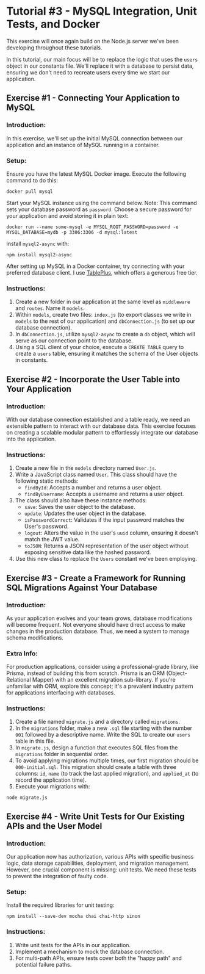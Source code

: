 # Tutorial #3 - MySQL Integration, Unit Tests, and Docker

This exercise will once again build on the Node.js server we've been developing throughout these tutorials.

In this tutorial, our main focus will be to replace the logic that uses the `users` object in our constants file. We'll replace it with a database to persist data, ensuring we don't need to recreate users every time we start our application.

## Exercise #1 - Connecting Your Application to MySQL

### Introduction:
In this exercise, we'll set up the initial MySQL connection between our application and an instance of MySQL running in a container.

### Setup:
Ensure you have the latest MySQL Docker image. Execute the following command to do this:
```
docker pull mysql
```
Start your MySQL instance using the command below. Note: This command sets your database password as `password`. Choose a secure password for your application and avoid storing it in plain text:
```
docker run --name some-mysql -e MYSQL_ROOT_PASSWORD=password -e MYSQL_DATABASE=mydb -p 3306:3306 -d mysql:latest
```

Install `mysql2-async` with:
```
npm install mysql2-async
```

After setting up MySQL in a Docker container, try connecting with your preferred database client. I use [TablePlus](https://tableplus.com/), which offers a generous free tier.

### Instructions:
1. Create a new folder in our application at the same level as `middleware` and `routes`. Name it `models`.
2. Within `models`, create two files: `index.js` (to export classes we write in `models` to the rest of our application) and `dbConnection.js` (to set up our database connection).
3. In `dbConnection.js`, utilize `mysql2-async` to create a `db` object, which will serve as our connection point to the database.
4. Using a SQL client of your choice, execute a `CREATE TABLE` query to create a `users` table, ensuring it matches the schema of the User objects in constants.

## Exercise #2 - Incorporate the User Table into Your Application

### Introduction:
With our database connection established and a table ready, we need an extensible pattern to interact with our database data. This exercise focuses on creating a scalable modular pattern to effortlessly integrate our database into the application.

### Instructions:
1. Create a new file in the `models` directory named `User.js`.
2. Write a JavaScript class named `User`. This class should have the following static methods:
   - `findById`: Accepts a number and returns a user object.
   - `findByUsername`: Accepts a username and returns a user object.
3. The class should also have these instance methods:
   - `save`: Saves the user object to the database.
   - `update`: Updates the user object in the database.
   - `isPasswordCorrect`: Validates if the input password matches the User's password.
   - `logout`: Alters the value in the user's `uuid` column, ensuring it doesn't match the JWT value.
   - `toJSON`: Returns a JSON representation of the user object without exposing sensitive data like the hashed password.
4. Use this new class to replace the `Users` constant we've been employing.

## Exercise #3 - Create a Framework for Running SQL Migrations Against Your Database

### Introduction:
As your application evolves and your team grows, database modifications will become frequent. Not everyone should have direct access to make changes in the production database. Thus, we need a system to manage schema modifications.

### Extra Info:
For production applications, consider using a professional-grade library, like Prisma, instead of building this from scratch. Prisma is an ORM (Object-Relational Mapper) with an excellent migration sub-library. If you're unfamiliar with ORM, explore this concept; it's a prevalent industry pattern for applications interfacing with databases.

### Instructions:
1. Create a file named `migrate.js` and a directory called `migrations`.
2. In the `migrations` folder, make a new `.sql` file starting with the number `001` followed by a descriptive name. Write the SQL to create our `users` table in this file.
3. In `migrate.js`, design a function that executes SQL files from the `migrations` folder in sequential order.
4. To avoid applying migrations multiple times, our first migration should be `000-initial.sql`. This migration should create a table with three columns: `id`, `name` (to track the last applied migration), and `applied_at` (to record the application time).
5. Execute your migrations with:
```
node migrate.js
```

## Exercise #4 - Write Unit Tests for Our Existing APIs and the User Model

### Introduction:
Our application now has authorization, various APIs with specific business logic, data storage capabilities, deployment, and migration management. However, one crucial component is missing: unit tests. We need these tests to prevent the integration of faulty code.

### Setup:
Install the required libraries for unit testing:
```
npm install --save-dev mocha chai chai-http sinon
```

### Instructions:
1. Write unit tests for the APIs in our application.
2. Implement a mechanism to mock the database connection.
3. For multi-path APIs, ensure tests cover both the "happy path" and potential failure paths. 
